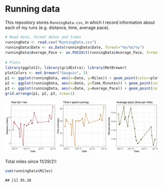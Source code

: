 Running data
================

This repository stores `RunningData.csv`, in which I record information
about each of my runs (e.g. distance, time, average pace).

``` r
# Read data, format dates and times
runningData <- read.csv("RunningData.csv")
runningData$Date <- as.Date(runningData$Date, format="%m/%d/%y")
runningData$Average_Pace <- as.POSIXct(runningData$Average_Pace, format="%M:%S")

# Plots
library(ggplot2); library(gridExtra); library(MetBrewer)
plotColors <- met.brewer("Gauguin", 3)
p1 <- ggplot(runningData, aes(x=Date, y=Miles)) + geom_point(color=plotColors[1]) + geom_line(color=plotColors[1]) + labs(y="Distance (miles)", title="How far I ran") + theme_bw()
p2 <- ggplot(runningData, aes(x=Date, y=Time_Minutes)) + geom_point(color=plotColors[2]) + geom_line(color=plotColors[2]) + labs(y="Time (minutes)", title="Time I spent running") + theme_bw()
p3 <- ggplot(runningData, aes(x=Date, y=Average_Pace)) + geom_point(color=plotColors[3]) + geom_line(color=plotColors[3]) + labs(y="Minutes:seconds", title="Average pace (time per mile)") + scale_y_datetime(date_labels="%M:%S") + theme_bw()
grid.arrange(p1, p2, p3, nrow=1)
```

![](Plots/README-Running-Plots-1.png)<!-- -->

Total miles since 11/29/21:

``` r
sum(runningData$Miles)
```

    ## [1] 95.38
